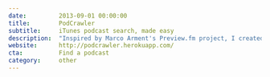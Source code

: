 ```yaml
---
date:         2013-09-01 00:00:00
title:        PodCrawler
subtitle:     iTunes podcast search, made easy
description:  "Inspired by Marco Arment's Preview.fm project, I created PodCrawler to give users an elegant and no-nonsense experience for searching iTunes podcasts. PodCrawler was built on Rails, using the Feedzirra and iTunes-API gems to retrieve and parse feeds. If you are ever in quick need of the website, RSS feed, or iTunes address of a podcast – there's no better tool for the job than PodCrawler."
website:      http://podcrawler.herokuapp.com/
cta:          Find a podcast
category:     other
---
```

